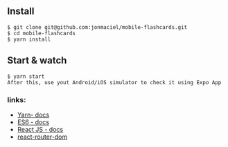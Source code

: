 
## Install

    $ git clone git@github.com:jonmaciel/mobile-flashcards.git
    $ cd mobile-flashcards
    $ yarn install


## Start & watch

    $ yarn start
    After this, use yout Android/iOS simulator to check it using Expo App



### links:
* [Yarn- docs](https://yarnpkg.com/lang/en/docs/)
* [ES6 - docs](http://es6-features.org/)
* [React JS - docs](https://facebook.github.io/react/docs/)
* [react-router-dom](https://github.com/ReactTraining/react-router/tree/master/packages/react-router-dom)
